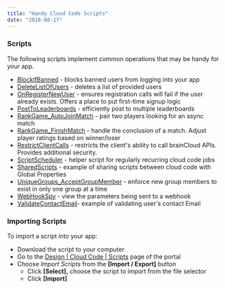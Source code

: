 ```yaml
---
title: "Handy Cloud Code Scripts"
date: "2018-08-17"
---
```


### Scripts

The following scripts implement common operations that may be handy for your app.

- [BlockIfBanned](/learn/cloud-code-central/handy-cloud-code-scripts/example-blockifbanned-script/) - blocks banned users from logging into your app
- [DeleteListOfUsers](/learn/cloud-code-central/handy-cloud-code-scripts/deletelistofusers-script/) - deletes a list of provided users
- [OnRegisterNewUser](/learn/cloud-code-central/handy-cloud-code-scripts/onregisternewuser-script/) - ensures registration calls will fail if the user already exists. Offers a place to put first-time signup logic
- [PostToLeaderboards](/learn/cloud-code-central/handy-cloud-code-scripts/example-posttoleaderboards-script/) - efficiently post to multiple leaderboards
- [RankGame_AutoJoinMatch](/learn/cloud-code-central/handy-cloud-code-scripts/rankgame_autojoinmatch/) - pair two players looking for an async match
- [RankGame_FinishMatch](/learn/cloud-code-central/handy-cloud-code-scripts/rankgame_finishmatch/) - handle the conclusion of a match. Adjust player ratings based on winner/loser
- [RestrictClientCalls](/learn/cloud-code-central/handy-cloud-code-scripts/restrictclientcalls-script/) - restricts the client's ability to call brainCloud APIs. Provides additional security.
- [ScriptScheduler](/learn/cloud-code-central/handy-cloud-code-scripts/scriptscheduler-script/) - helper script for regularly recurring cloud code jobs
- [SharedScripts](/learn/cloud-code-central/handy-cloud-code-scripts/sharedscripts/) - example of sharing scripts between cloud code with Global Properties
- [UniqueGroups_AcceptGroupMember](/learn/cloud-code-central/handy-cloud-code-scripts/uniquegroups_acceptgroupmember-script/) - enforce new group members to exist in only one group at a time
- [WebHookSpy](/learn/cloud-code-central/handy-cloud-code-scripts/webhookspy-script/) - view the parameters being sent to a webhook
- [ValidateContactEmail](/learn/cloud-code-central/handy-cloud-code-scripts/validatecontactemail-script/)- example of validating user's contact Email

### Importing Scripts

To import a script into your app:

- Download the script to your computer
- Go to the [Design | Cloud Code | Scripts](https://portal.braincloudservers.com/admin/dashboard#/development/serverscripts-edit) page of the portal
- Choose _Import Scripts_ from the **[Import / Export]** button
    - Click **[Select],** choose the script to import from the file selector
    - Click **[Import]**

<DocCardList />